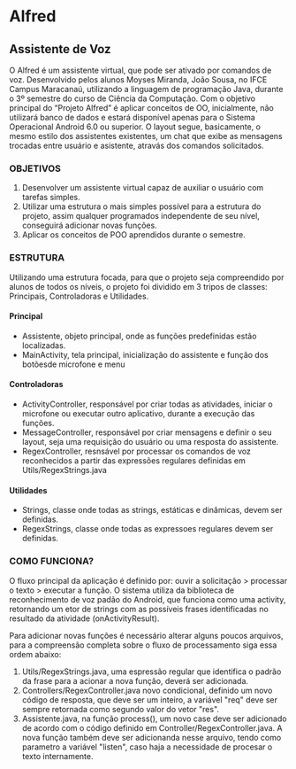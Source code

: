 # Alfred
## Assistente de Voz

  O Alfred é um assistente virtual, que pode ser ativado por comandos de voz. Desenvolvido pelos alunos Moyses Miranda, João Sousa, no IFCE Campus Maracanaú, utilizando a linguagem de programação Java, durante o 3º semestre do curso de Ciência da Computação.
  Com o objetivo principal do “Projeto Alfred” é aplicar conceitos de OO, inicialmente, não utilizará banco de dados e estará disponível apenas para o Sistema Operacional Android 6.0 ou superior.
  O layout segue, basicamente, o mesmo estilo dos assistentes existentes, um chat que exibe as mensagens trocadas entre usuário e asistente, atravás dos comandos solicitados.


### OBJETIVOS

1. Desenvolver um assistente virtual capaz de auxiliar o usuário com tarefas simples.
1. Utilizar uma estrutura o mais simples possível para a estrutura do projeto, assim qualquer programados independente de seu nível, conseguirá adicionar novas funções.
1. Aplicar os conceitos de POO aprendidos durante o semestre.


### ESTRUTURA

  Utilizando uma estrutura focada, para que o projeto seja compreendido por alunos de todos os níveis, o projeto foi dividido em 3 tripos de classes: Principais, Controladoras e Utilidades.
  
  #### Principal
  - Assistente, objeto principal, onde as funções predefinidas estão localizadas.
  - MainActivity, tela principal, inicialização do assistente e função dos botõesde microfone e menu
 
 #### Controladoras
 - ActivityController, responsável por criar todas as atividades, iniciar o microfone ou executar outro aplicativo, durante a execução das funções.
 - MessageController, responsável por criar mensagens e definir o seu layout, seja uma requisição do usuário ou uma resposta do assistente.
 - RegexController, resnsável por processar os comandos de voz reconhecidos a partir das expressões regulares definidas em Utils/RegexStrings.java
 
 #### Utilidades
 - Strings, classe onde todas as strings, estáticas e dinâmicas, devem ser definidas.
 - RegexStrings, classe onde todas as expressoes regulares devem ser definidas.
 
 
### COMO FUNCIONA?
  
  O fluxo principal da aplicação é definido por: ouvir a solicitação > processar o texto > executar a função.
  O sistema utiliza da biblioteca de reconhecimento de voz padão do Android, que funciona como uma activity, retornando um etor de strings com as possíveis frases identificadas no resultado da atividade (onActivityResult).

  Para adicionar novas funções é necessário alterar alguns poucos arquivos, para a compreensão completa sobre o fluxo de processamento siga essa ordem abaixo:

  1. Utils/RegexStrings.java, uma espressão regular que identifica o padrão da frase para a acionar a nova função, deverá ser adicionada.
  1. Controllers/RegexController.java novo condicional, definido um novo código de resposta, que deve ser um inteiro, a variável "req" deve ser sempre retornada como segundo valor do vetor "res".
  1. Assistente.java, na função process(), um novo case deve ser adicionado de acordo com o código definido em Controller/RegexController.java. A nova função também deve ser adicionanda nesse arquivo, tendo como parametro a variável "listen", caso haja a necessidade de procesar o texto internamente.
